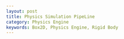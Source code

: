 ```yaml
---
layout: post
title: Physics Simulation PipeLine
category: Physics Engine
keywords: Box2D, Physics Engine, Rigid Body
---
```

